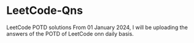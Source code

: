 # LeetCode-Qns
LeetCode POTD solutions
From 01 January 2024, I will be uploading the answers of the POTD of LeetCode onn daily basis.
